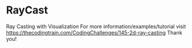 # RayCast
Ray Casting with Visualization
For more information/examples/tutorial visit https://thecodingtrain.com/CodingChallenges/145-2d-ray-casting
Thank you!
